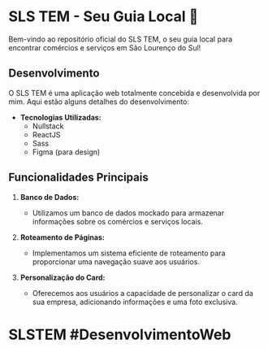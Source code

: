 # SLS TEM - Seu Guia Local 🚀

Bem-vindo ao repositório oficial do SLS TEM, o seu guia local para encontrar comércios e serviços em São Lourenço do Sul!

## Desenvolvimento

O SLS TEM é uma aplicação web totalmente concebida e desenvolvida por mim. Aqui estão alguns detalhes do desenvolvimento:

- **Tecnologias Utilizadas:**
  - Nullstack
  - ReactJS
  - Sass
  - Figma (para design)

## Funcionalidades Principais

1. **Banco de Dados:**
   - Utilizamos um banco de dados mockado para armazenar informações sobre os comércios e serviços locais.

2. **Roteamento de Páginas:**
   - Implementamos um sistema eficiente de roteamento para proporcionar uma navegação suave aos usuários.

3. **Personalização do Card:**
   - Oferecemos aos usuários a capacidade de personalizar o card da sua empresa, adicionando informações e uma foto exclusiva.

# SLSTEM #DesenvolvimentoWeb
